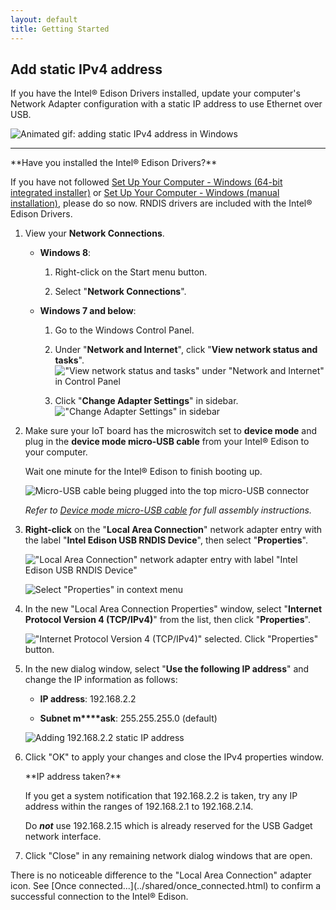 ```yaml
---
layout: default
title: Getting Started
---
```


## Add static IPv4 address

If you have the Intel® Edison Drivers installed, update your computer's Network Adapter configuration with a static IP address to use Ethernet over USB.

![Animated gif: adding static IPv4 address in Windows](images/ipv4_windows-animated.gif)

---

<div class="callout warning" markdown="1">
**Have you installed the Intel® Edison Drivers?**

If you have not followed [Set Up Your Computer - Windows (64-bit integrated installer)](../../../computer_setup/windows/64bit_integrated_installer.html) or [Set Up Your Computer - Windows (manual installation)](../../../computer_setup/windows/manual_installation.html), please do so now. RNDIS drivers are included with the Intel® Edison Drivers.
</div>

1. View your **Network Connections**.

    * **Windows 8**: 
      1. Right-click on the Start menu button.

      2. Select "**Network Connections**".

    * **Windows 7 and below**: 
      1. Go to the Windows Control Panel. 
      2. Under "**Network and Internet**", click "**View network status and tasks**".
         !["View network status and tasks" under "Network and Internet" in Control Panel](images/control_panel-view_network_status_and_tasks.png)

      3. Click "**Change Adapter Settings**" in sidebar.
        !["Change Adapter Settings" in sidebar](images/control_panel-chanage_adpater_settings.png)

2. Make sure your IoT board has the microswitch set to **device mode** and plug in the **device mode micro-USB cable** from your Intel® Edison to your computer. 

    Wait one minute for the Intel® Edison to finish booting up.

    ![Micro-USB cable being plugged into the top micro-USB connector](../../../assembly/arduino_expansion_board/images/device_mode-usb_cable-before_after.png)

    _Refer to [Device mode micro-USB cable](../../../assembly/arduino_expansion_board/details-device_mode_cable.html) for full assembly instructions._

3. **Right-click** on the "**Local Area Connection**" network adapter entry with the label "**Intel Edison USB RNDIS Device**", then select "**Properties**".

    !["Local Area Connection" network adapter entry with label "Intel Edison USB RNDIS Device"](images/control_panel-lan_adapter.png)

    ![Select "Properties" in context menu](images/control_panel-context_menu-properties.png)

4. In the new "Local Area Connection Properties" window, select "**Internet Protocol Version 4 (TCP/IPv4)**" from the list, then click "**Properties**".

    !["Internet Protocol Version 4 (TCP/IPv4)" selected. Click "Properties" button.](images/lan_properties-ipv4-properties_button.png)

5. In the new dialog window, select "**Use the following IP address**" and change the IP information as follows:

    * **IP address**: 192.168.2.2

    * **Subnet m****ask**: 255.255.255.0 (default)

    ![Adding 192.168.2.2 static IP address](images/ipv4_properties-add_static_ip.png)

6. Click "OK" to apply your changes and close the IPv4 properties window. 

    <div class="callout troubleshooting" markdown="1">
    **IP address taken?**

    If you get a system notification that 192.168.2.2 is taken, try any IP address within the ranges of 192.168.2.1 to 192.168.2.14. 

    Do ***not*** use 192.168.2.15 which is already reserved for the USB Gadget network interface.
    </div>

7. Click "Close" in any remaining network dialog windows that are open.

<div class="callout done" markdown="1">
There is no noticeable difference to the "Local Area Connection" adapter icon. See [Once connected...](../shared/once_connected.html) to confirm a successful connection to the Intel® Edison.
</div>